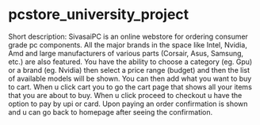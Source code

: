 # pcstore_university_project
Short description:
SivasaiPC is an online webstore for ordering consumer grade pc components. All the major brands in the space like Intel, Nvidia, Amd and large manufacturers of various parts (Corsair, Asus, Samsung, etc.) are also featured. You have the ability to choose a category (eg. Gpu) or a brand (eg. Nvidia) then select a price range (budget) and then the list of available models will be shown. You can then add what you want to buy to cart. When u click cart you to go the cart page that shows all your items that you are about to buy. When u click proceed to checkout u have the option to pay by upi or card. Upon paying an order confirmation is shown and u can go back to homepage after seeing the confirmation.

